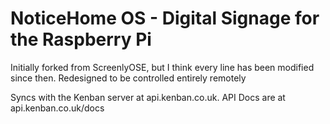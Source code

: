 # NoticeHome OS - Digital Signage for the Raspberry Pi

Initially forked from ScreenlyOSE, but I think every line has been modified since then. Redesigned to be controlled entirely remotely

Syncs with the Kenban server at api.kenban.co.uk. API Docs are at api.kenban.co.uk/docs
